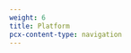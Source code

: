 ```yaml
---
weight: 6
title: Platform
pcx-content-type: navigation
---
```


<DirectoryListing path="/platform" />
